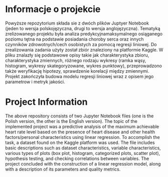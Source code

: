 # Informacje o projekcie
Powyższe repozytorium składa sie z dwóch plików Juptyer Notebook (jeden to wersja polskojęzyczna, drugi to wersja 
anglojęzyczna). Tematyką zrelizowanego projektu była analiza predykcyjnamaksymalnego osiąganego poziomu tętna na 
podstawie posiadania choroby serca oraz innych czynników zdrowotnych/cech osobistych za pomocą regresji liniowej. 
Do zrealizowania zadania użyty został zbiór znaleziony na platformie Kaggle. W pliku znalazły się podstawowe opisy 
takie jak charakterystyka zbioru, charakterystyka zmiennych, różnego rodzaju wykresy (ramka wąsy, histogram, 
wykresy skategoryzowane, wykres punktowy), przeprowadzono także weryfikację hipotezy, sprawdzenie korelacji między 
zmiennymi. Projekt zakończyła budowa modelu regresji liniowej wraz z opisem jego parametrow i metryk jakości.

# Project Information
The above repository consists of two Jupyter Notebook files (one is the Polish version, the other is the English 
version). The topic of the implemented project was a predictive analysis of the maximum achievable heart rate 
level based on the presence of heart disease and other health factors/personal characteristics using linear 
regression. To accomplish the task, a dataset found on the Kaggle platform was used. The file includes basic 
descriptions such as dataset characteristics, variable characteristics, various types of plots (box plot, 
histogram, categorized plots, scatter plot), hypothesis testing, and checking correlations between variables. The 
project concluded with the construction of a linear regression model, along with a description of its parameters 
and quality metrics.
